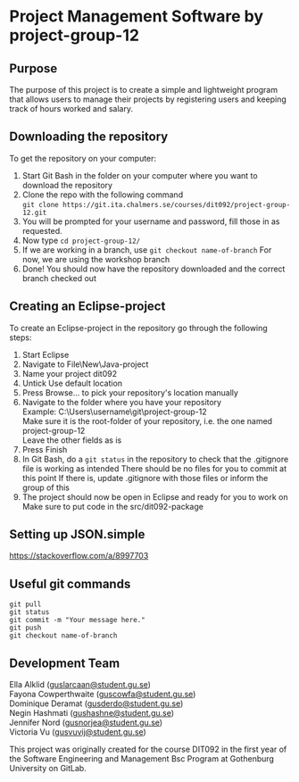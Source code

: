 
# Project Management Software by project-group-12

## Purpose
The purpose of this project is to create a simple and lightweight program that allows users to manage their projects by registering users and keeping track of hours worked and salary. 

## Downloading the repository  
To get the repository on your computer:  
1. Start Git Bash in the folder on your computer where you want to download the repository  
2. Clone the repo with the following command  
	`git clone https://git.ita.chalmers.se/courses/dit092/project-group-12.git`  
3. You will be prompted for your username and password, fill those in as requested.
4. Now type `cd project-group-12/`
5. If we are working in a branch, use `git checkout name-of-branch` 
    For now, we are using the workshop branch
6. Done! You should now have the repository downloaded and the correct branch checked out  
  
## Creating an Eclipse-project  
To create an Eclipse-project in the repository go through the following steps:  
1. Start Eclipse  
2. Navigate to File\New\Java-project  
3. Name your project dit092  
4. Untick Use default location  
5. Press Browse... to pick your repository's location manually  
6. Navigate to the folder where you have your repository  
	Example: C:\Users\username\git\project-group-12  
	Make sure it is the root-folder of your repository, i.e. the one named project-group-12  
	Leave the other fields as is  
7. Press Finish  
8. In Git Bash, do a `git status` in the repository to check that the .gitignore file is working as intended
	There should be no files for you to commit at this point
	If there is, update .gitignore with those files or inform the group of this
9. The project should now be open in Eclipse and ready for you to work on  
Make sure to put code in the src/dit092-package  

## Setting up JSON.simple
https://stackoverflow.com/a/8997703
  
## Useful git commands  
`git pull`  
`git status`  
`git commit -m "Your message here."`  
`git push`  
`git checkout name-of-branch`  

## Development Team
Ella Alklid (guslarcaan@student.gu.se)  
Fayona Cowperthwaite (guscowfa@student.gu.se)  
Dominique Deramat (gusderdo@student.gu.se)  
Negin Hashmati (gushashne@student.gu.se)  
Jennifer Nord (gusnorjea@student.gu.se)  
Victoria Vu (gusvuvij@student.gu.se)  


This project was originally created for the course DIT092 in the first year of the Software Engineering and Management Bsc Program at Gothenburg University on GitLab.
